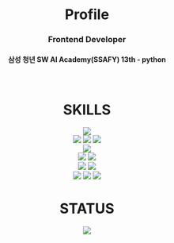 <div align="center">
  <h1>Profile</h1>
  <h3>Frontend Developer</h4>
  <h4>삼성 청년 SW AI Academy(SSAFY) 13th - python </h4>
  <br>

  <h1>SKILLS</h1>

  <!-- 언어 -->
  <img src="https://img.shields.io/badge/python-3776AB?style=for-the-badge&logo=python&logoColor=white">
  <br>

  <!-- 프론트엔드 -->
  <img src="https://img.shields.io/badge/html5-E34F26?style=for-the-badge&logo=html5&logoColor=white">
  <img src="https://img.shields.io/badge/css-1572B6?style=for-the-badge&logo=css3&logoColor=white">
  <img src="https://img.shields.io/badge/javascript-F7DF1E?style=for-the-badge&logo=javascript&logoColor=black">
  <br>

  <!-- 데이터베이스 -->
  <img src="https://img.shields.io/badge/mysql-4479A1?style=for-the-badge&logo=mysql&logoColor=white">
  <br>

  <!-- 프론트 프레임워크 -->
  <img src="https://img.shields.io/badge/react-61DAFB?style=for-the-badge&logo=react&logoColor=black">
  <img src="https://img.shields.io/badge/vue.js-4FC08D?style=for-the-badge&logo=vue.js&logoColor=white">
  <br>

  <!-- 백엔드 프레임워크 -->
  <img src="https://img.shields.io/badge/django-092E20?style=for-the-badge&logo=django&logoColor=white">
  <img src="https://img.shields.io/badge/bootstrap-7952B3?style=for-the-badge&logo=bootstrap&logoColor=white">
  <br>

  <!-- 협업 및 기타 -->
  <img src="https://img.shields.io/badge/github-181717?style=for-the-badge&logo=github&logoColor=white">
  <img src="https://img.shields.io/badge/git-F05032?style=for-the-badge&logo=git&logoColor=white">
  <img src="https://img.shields.io/badge/fontawesome-339AF0?style=for-the-badge&logo=fontawesome&logoColor=white">
  <br>

  <h1>STATUS</h1>
  <!-- GitHub Stats -->
  <img src="https://github-readme-stats.vercel.app/api?username=daeyeon-lee&show_icons=true&theme=gruvbox">

</div>

